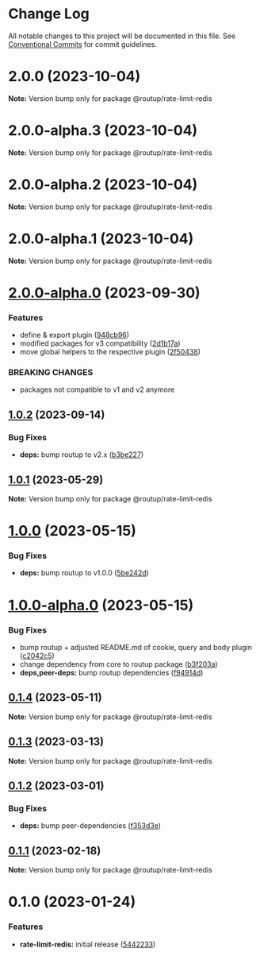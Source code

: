 # Change Log

All notable changes to this project will be documented in this file.
See [Conventional Commits](https://conventionalcommits.org) for commit guidelines.

# 2.0.0 (2023-10-04)

**Note:** Version bump only for package @routup/rate-limit-redis





# 2.0.0-alpha.3 (2023-10-04)

**Note:** Version bump only for package @routup/rate-limit-redis





# 2.0.0-alpha.2 (2023-10-04)

**Note:** Version bump only for package @routup/rate-limit-redis





# 2.0.0-alpha.1 (2023-10-04)

**Note:** Version bump only for package @routup/rate-limit-redis





# [2.0.0-alpha.0](https://github.com/routup/plugins/compare/@routup/rate-limit-redis@1.0.2...@routup/rate-limit-redis@2.0.0-alpha.0) (2023-09-30)


### Features

* define & export plugin ([948cb96](https://github.com/routup/plugins/commit/948cb96621f5177aa4ac6db7f45292f5a38bac6d))
* modified packages for v3 compatibility ([2d1b17a](https://github.com/routup/plugins/commit/2d1b17aed26b5b0951086813716feccf9739a93e))
* move global helpers to the respective plugin ([2f50438](https://github.com/routup/plugins/commit/2f50438cea7a1e9d6d1573f5d21b9cf53361ee7c))


### BREAKING CHANGES

* packages not compatible to v1 and v2 anymore





## [1.0.2](https://github.com/routup/plugins/compare/@routup/rate-limit-redis@1.0.1...@routup/rate-limit-redis@1.0.2) (2023-09-14)


### Bug Fixes

* **deps:** bump routup to v2.x ([b3be227](https://github.com/routup/plugins/commit/b3be227595d589153162d5f6dd7efb7a548675d0))





## [1.0.1](https://github.com/routup/plugins/compare/@routup/rate-limit-redis@1.0.0...@routup/rate-limit-redis@1.0.1) (2023-05-29)

**Note:** Version bump only for package @routup/rate-limit-redis





# [1.0.0](https://github.com/routup/plugins/compare/@routup/rate-limit-redis@1.0.0-alpha.0...@routup/rate-limit-redis@1.0.0) (2023-05-15)


### Bug Fixes

* **deps:** bump routup to v1.0.0 ([5be242d](https://github.com/routup/plugins/commit/5be242d357918ca994b29236e285ea584a7a6ec8))





# [1.0.0-alpha.0](https://github.com/routup/plugins/compare/@routup/rate-limit-redis@0.1.4...@routup/rate-limit-redis@1.0.0-alpha.0) (2023-05-15)


### Bug Fixes

* bump routup + adjusted README.md of cookie, query and body plugin ([c2042c5](https://github.com/routup/plugins/commit/c2042c56e0ab64925a400e1b65177882d109f2c0))
* change dependency from core to routup package ([b3f203a](https://github.com/routup/plugins/commit/b3f203ac1a07190db6913620e620d8b930681e74))
* **deps,peer-deps:** bump routup dependencies ([f94914d](https://github.com/routup/plugins/commit/f94914d6926de73bed00c670e9447091e4144f35))





## [0.1.4](https://github.com/Tada5hi/routup/compare/@routup/rate-limit-redis@0.1.3...@routup/rate-limit-redis@0.1.4) (2023-05-11)

**Note:** Version bump only for package @routup/rate-limit-redis





## [0.1.3](https://github.com/Tada5hi/routup/compare/@routup/rate-limit-redis@0.1.2...@routup/rate-limit-redis@0.1.3) (2023-03-13)

**Note:** Version bump only for package @routup/rate-limit-redis





## [0.1.2](https://github.com/Tada5hi/routup/compare/@routup/rate-limit-redis@0.1.1...@routup/rate-limit-redis@0.1.2) (2023-03-01)


### Bug Fixes

* **deps:** bump peer-dependencies ([f353d3e](https://github.com/Tada5hi/routup/commit/f353d3e6e0c7f1752b66ba4c70302786e1216165))





## [0.1.1](https://github.com/Tada5hi/routup/compare/@routup/rate-limit-redis@0.1.0...@routup/rate-limit-redis@0.1.1) (2023-02-18)

**Note:** Version bump only for package @routup/rate-limit-redis





# 0.1.0 (2023-01-24)


### Features

* **rate-limit-redis:** initial release ([5442233](https://github.com/Tada5hi/routup/commit/5442233bfe9ff40419a0b281b934549bb6cc945d))
